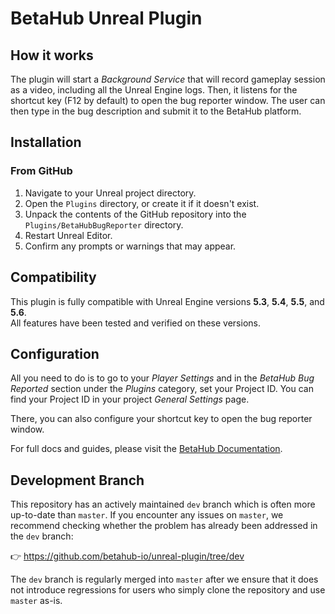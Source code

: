 # BetaHub Unreal Plugin

## How it works

The plugin will start a *Background Service* that will record gameplay session as a video, including all the Unreal Engine logs. Then, it listens for the shortcut key (F12 by default) to open the bug reporter window. The user can then type in the bug description and submit it to the BetaHub platform.

## Installation

### From GitHub

1. Navigate to your Unreal project directory.
2. Open the `Plugins` directory, or create it if it doesn't exist.
3. Unpack the contents of the GitHub repository into the `Plugins/BetaHubBugReporter` directory.
4. Restart Unreal Editor.
5. Confirm any prompts or warnings that may appear.

## Compatibility

This plugin is fully compatible with Unreal Engine versions **5.3**, **5.4**, **5.5**, and **5.6**.  
All features have been tested and verified on these versions.

## Configuration

All you need to do is to go to your *Player Settings* and in the *BetaHub Bug Reported* section under the *Plugins* category, set your Project ID. You can find your Project ID in your project *General Settings* page.

There, you can also configure your shortcut key to open the bug reporter window.

For full docs and guides, please visit the [BetaHub Documentation](https://www.betahub.io/docs/integration-guides/#unreal-plugin-integration).

## Development Branch

This repository has an actively maintained `dev` branch which is often more up-to-date than `master`. If you encounter any issues on `master`, we recommend checking whether the problem has already been addressed in the `dev` branch:

👉 https://github.com/betahub-io/unreal-plugin/tree/dev

The `dev` branch is regularly merged into `master` after we ensure that it does not introduce regressions for users who simply clone the repository and use `master` as-is.
